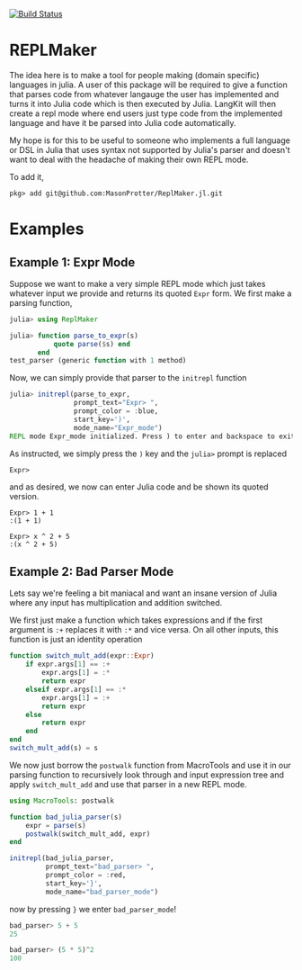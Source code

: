 [![Build Status](https://travis-ci.org/MasonProtter/ReplMaker.jl.svg?branch=master)](https://travis-ci.org/MasonProtter/ReplMaker.jl)

# REPLMaker
The idea here is to make a tool for people making (domain specific) languages in julia. 
A user of this package will be required to give a function that parses code from whatever langauge the user has 
implemented and turns it into Julia code which is then executed by Julia. LangKit will then create a repl mode where end users 
just type code from the implemented language and have it be parsed into Julia code automatically. 

My hope is for this to be useful to someone who implements a full language or DSL in Julia that uses syntax not supported by Julia's parser and doesn't want to deal with the headache of making their own REPL mode. 

To add it,
```
pkg> add git@github.com:MasonProtter/ReplMaker.jl.git
```

# Examples
## Example 1: Expr Mode
Suppose we want to make a very simple REPL mode which just takes whatever input we provide and returns its
quoted `Expr` form. We first make a parsing function,

```julia
julia> using ReplMaker

julia> function parse_to_expr(s)
           quote parse($s) end
       end
test_parser (generic function with 1 method)
```

Now, we can simply provide that parser to the `initrepl` function

```julia
julia> initrepl(parse_to_expr, 
                prompt_text="Expr> ",
                prompt_color = :blue, 
                start_key=')', 
                mode_name="Expr_mode")
REPL mode Expr_mode initialized. Press ) to enter and backspace to exit.
```

As instructed, we simply press the `)` key and the `julia>` prompt is replaced
```
Expr>  
```
and as desired, we now can enter Julia code and be shown its quoted version.
```
Expr> 1 + 1
:(1 + 1)

Expr> x ^ 2 + 5
:(x ^ 2 + 5)
```

## Example 2: Bad Parser Mode
Lets say we're feeling a bit maniacal and want an insane version of Julia where any input has multiplication and addition switched. 

We first just make a function which takes expressions and if the first argument is `:+` replaces it with `:*` and vice versa. On all other inputs, this function is just an identity operation
```julia
function switch_mult_add(expr::Expr)
    if expr.args[1] == :+
        expr.args[1] = :*
        return expr
    elseif expr.args[1] == :*
        expr.args[1] = :+
        return expr
    else
        return expr
    end
end
switch_mult_add(s) = s
```
We now just borrow the `postwalk` function from MacroTools and use it in our parsing function to recursively look through and input expression tree and apply `switch_mult_add` and use that parser in a new REPL mode.
```julia
using MacroTools: postwalk

function bad_julia_parser(s)
    expr = parse(s)
    postwalk(switch_mult_add, expr)
end

initrepl(bad_julia_parser, 
         prompt_text="bad_parser> ",
         prompt_color = :red, 
         start_key='}', 
         mode_name="bad_parser_mode")
```
now by pressing `}` we enter `bad_parser_mode`!
```julia
bad_parser> 5 + 5
25

bad_parser> (5 * 5)^2
100
```
